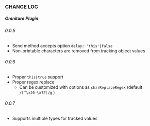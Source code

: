 ### CHANGE LOG

##### Omniture Plugin

###### 0.0.5

* Send method accepts option `delay: 'this'|false`
* Non-printable characters are removed from tracking object values

###### 0.0.6

* Proper `this|true` support
* Proper regex replace
  * Can be customized with options as `charReplaceRegex` (default `/[^\x20-\x7E]/g` )

###### 0.0.7
* Supports multiple types for tracked values
